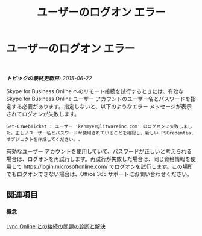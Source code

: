 ﻿---
title: ユーザーのログオン エラー
TOCTitle: ユーザーのログオン エラー
ms:assetid: 006020cd-34d0-4a78-b5b4-e382d95ef04d
ms:mtpsurl: https://technet.microsoft.com/ja-jp/library/Dn329053(v=OCS.15)
ms:contentKeyID: 56270044
ms.date: 06/02/2017
mtps_version: v=OCS.15
ms.translationtype: HT
---

# ユーザーのログオン エラー

 

_**トピックの最終更新日:** 2015-06-22_

Skype for Business Online へのリモート接続を試行するときには、有効な Skype for Business Online ユーザー アカウントのユーザー名とパスワードを指定する必要があります。指定しないと、以下のようなエラー メッセージが表示されてログオンが失敗します。

    Get-CsWebTicket : ユーザー 'kenmyer@litwareinc.com' のログオンに失敗しました。正しいユーザー名とパスワードが使用されていることを確認し、新しい PSCredential オブジェクトを作成してください。.

有効なユーザー アカウントを使用していて、パスワードが正しいと考えられる場合は、ログオンを再試行します。再試行が失敗した場合は、同じ資格情報を使用して <https://login.microsoftonline.com/> でログオンを試行します。この場所でもログオンできない場合は、Office 365 サポートにお問い合わせください。

## 関連項目

#### 概念

[Lync Online との接続の問題の診断と解決](diagnosing-and-resolving-connection-problems-with-skype-for-business-online.md)

